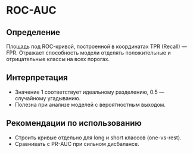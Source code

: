 # ROC-AUC

## Определение
Площадь под ROC-кривой, построенной в координатах TPR (Recall) — FPR. Отражает способность модели отделять положительные и отрицательные классы на всех порогах.

## Интерпретация
- Значение 1 соответствует идеальному разделению, 0.5 — случайному угадыванию.
- Полезна при анализе моделей с вероятностным выходом.

## Рекомендации по использованию
- Строить кривые отдельно для long и short классов (one-vs-rest).
- Сравнивать с PR-AUC при сильном дисбалансе.

